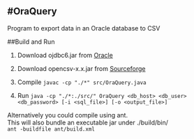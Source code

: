 #OraQuery
-----

Program to export data in an Oracle database to CSV

##Build and Run  

1. Download ojdbc6.jar from [Oracle](http://www.oracle.com/technetwork/apps-tech/jdbc-112010-090769.html)  

2. Download opencsv-x.x.jar from [Sourceforge](http://opencsv.sourceforge.net/)

3. Compile `javac -cp "./*" src/OraQuery.java`  

4. Run `java -cp "./*:./src/" OraQuery <db_host> <db_user> <db_password> [-i <sql_file>] [-o <output_file>]`  

Alternatively you could compile using ant.  
This will also bundle an executable jar under ./build/bin/  
`ant -buildfile ant/build.xml`
